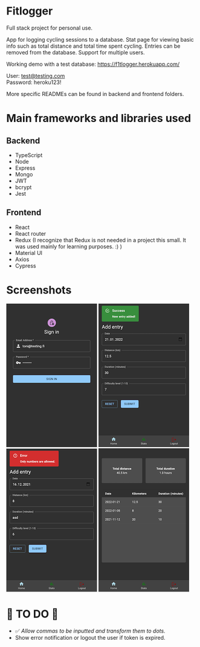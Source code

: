 # Fitlogger

Full stack project for personal use.

App for logging cycling sessions to a database. Stat page for viewing basic info such as total distance and total time spent cycling. Entries can be removed from the database. Support for multiple users.

Working demo with a test database:
https://f1tlogger.herokuapp.com/

User: test@testing.com  
Password: heroku123!

More specific READMEs can be found in backend and frontend folders.

# Main frameworks and libraries used
## Backend
- TypeScript
- Node
- Express
- Mongo
- JWT
- bcrypt
- Jest

## Frontend
- React
- React router
- Redux (I recognize that Redux is not needed in a project this small. It was used mainly for learning purposes. :) )
- Material UI
- Axios
- Cypress

# Screenshots
![Login page](./screens/fitlogger_login.png)
![Home page](./screens/fitlogger_home.png)
![Home page error](./screens/fitlogger_home_err.png)
![Stat page](./screens/fitlogger_stats.png)

# :construction: TO DO :construction:

- :white_check_mark: *Allow commas to be inputted and transform them to dots.*
- Show error notification or logout the user if token is expired.